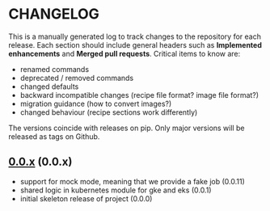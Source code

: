 # CHANGELOG

This is a manually generated log to track changes to the repository for each release.
Each section should include general headers such as **Implemented enhancements**
and **Merged pull requests**. Critical items to know are:

 - renamed commands
 - deprecated / removed commands
 - changed defaults
 - backward incompatible changes (recipe file format? image file format?)
 - migration guidance (how to convert images?)
 - changed behaviour (recipe sections work differently)

The versions coincide with releases on pip. Only major versions will be released as tags on Github.

## [0.0.x](https://github.com/converged-computing/flux-burst/tree/main) (0.0.x)
 - support for mock mode, meaning that we provide a fake job (0.0.11)
 - shared logic in kubernetes module for gke and eks (0.0.1)
 - initial skeleton release of project (0.0.0)
